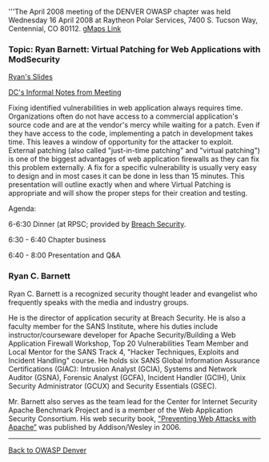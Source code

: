 '''The April 2008 meeting of the DENVER OWASP chapter was held Wednesday
16 April 2008 at Raytheon Polar Services, 7400 S. Tucson Way,
Centennial, CO 80112. [gMaps Link](http://xrl.us/bhyyk)

### Topic: Ryan Barnett: Virtual Patching for Web Applications with ModSecurity

[Ryan's
Slides](https://www.owasp.org/images/f/f5/OWASP_Dynamic_Vulnerability_Remediation.pdf)

[DC's Informal Notes from Meeting](DC_barnett_notes_apr08 "wikilink")

Fixing identified vulnerabilities in web application always requires
time. Organizations often do not have access to a commercial
application's source code and are at the vendor's mercy while waiting
for a patch. Even if they have access to the code, implementing a patch
in development takes time. This leaves a window of opportunity for the
attacker to exploit. External patching (also called "just-in-time
patching" and "virtual patching") is one of the biggest advantages of
web application firewalls as they can fix this problem externally. A fix
for a specific vulnerability is usually very easy to design and in most
cases it can be done in less than 15 minutes. This presentation will
outline exactly when and where Virtual Patching is appropriate and will
show the proper steps for their creation and testing.

Agenda:

6-6:30 Dinner (at RPSC; provided by [Breach
Security](http://www.breach.com/).

6:30 - 6:40 Chapter business

6:40 - 8:00 Presentation and Q\&A

### **Ryan C. Barnett**

Ryan C. Barnett is a recognized security thought leader and evangelist
who frequently speaks with the media and industry groups.

He is the director of application security at Breach Security. He is
also a faculty member for the SANS Institute, where his duties include
instructor/courseware developer for Apache Security/Building a Web
Application Firewall Workshop, Top 20 Vulnerabilities Team Member and
Local Mentor for the SANS Track 4, "Hacker Techniques, Exploits and
Incident Handling" course. He holds six SANS Global Information
Assurance Certifications (GIAC): Intrusion Analyst (GCIA), Systems and
Network Auditor (GSNA), Forensic Analyst (GCFA), Incident Handler
(GCIH), Unix Security Administrator (GCUX) and Security Essentials
(GSEC).

Mr. Barnett also serves as the team lead for the Center for Internet
Security Apache Benchmark Project and is a member of the Web Application
Security Consortium. His web security book, ["Preventing Web Attacks
with
Apache”](http://www.amazon.com/Preventing-Attacks-Apache-Ryan-Barnett/dp/0321321286)
was published by Addison/Wesley in 2006.

-----

[Back to OWASP Denver](https://www.owasp.org/index.php/Denver)